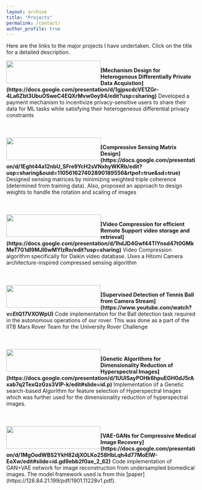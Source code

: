 ```yaml
---
layout: archive
title: "Projects"
permalink: /contact/
author_profile: true
---
```


Here are the links to the major projects I have undertaken. Click on the title for a detailed description.

<img src="https://ameyanjarlekar.github.io/files/balance.PNG" width="250" height="60" style="float:left">
<br>
<b> [Mechanism Design for Heterogenous Differentially Private Data Acquistion](https://docs.google.com/presentation/d/1gjpscdcVE1ZGr-4La6Zbt3UbuOSweC4EQXrMvw0oy94/edit?usp=sharing)</b> 
Developed a payment mechanism to incentivize privacy-sensitive users to share their data for ML tasks while satisfying their heterogeneous differential privacy constraints
<br>
<br>
<br>
<br>
<img src="https://ameyanjarlekar.github.io/files/res1.PNG" width="250" height="60" style="float:left">
<br>
<b> [Compressive Sensing Matrix Design](https://docs.google.com/presentation/d/1Eght44a12nbU_SFre9YcH2sVNxhyWKRb/edit?usp=sharing&ouid=110561627402890189556&rtpof=true&sd=true)</b>
Designed sensing matrices by minimizing weighted triple coherence (determined from training data). Also, proposed an approach to design weights to handle the rotation and scaling of images
<br>
<br>
<br>
<br>
<img src="https://ameyanjarlekar.github.io/files/vid1.PNG" width="250" height="60" style="float:left">
<br>
<b> [Video Compression for efficient Remote Support video storage and retrieval](https://docs.google.com/presentation/d/1hdJD4Gwf44TlYnsd47t0GMkMeT7G1dl9MJl6wMYlzRo/edit?usp=sharing)</b>
Video Compression algorithm specifically for Daikin video database. Uses a Hitomi Camera architecture-inspired compressed sensing algorithm
<br>
<br>
<br>
<br>
<img src="https://ameyanjarlekar.github.io/files/mrt.PNG" width="250" height="60" style="float:left"> &nbsp;
<br>
<b>[Supervised Detection of Tennis Ball from Camera Stream](https://www.youtube.com/watch?v=EtQ17VXOWpU)</b>
Code implementation for the Ball detection task required in the autonomous operations of our rover. This was done as a part of the IITB Mars Rover Team for the University Rover Challenge
<br>
<br>
<br>
<br>
<img src="https://ameyanjarlekar.github.io/files/GA5.PNG" width="250" height="60" style="float:left"> &nbsp;
<br>
<b>[Genetic Algorithms for Dimensionality Reduction of Hyperspectral Images](https://docs.google.com/presentation/d/1UUlSayPOHk6hpuEGH0dJ5rAxab7q2TexQzGzs3VlP-k/edit#slide=id.p)</b>
Implementation of a Genetic search-based Algorithm for feature selection of Hyperspectral Images which was further used for the dimensionality reduction of hyperspectral images.
<br>
<br>
<br>
<br>
<img src="https://ameyanjarlekar.github.io/files/gan.PNG" width="250" height="60" style="float:left"> &nbsp;
<br>
<b>[VAE-GANs for Compressive Medical Image  Recovery](https://docs.google.com/presentation/d/1MgOodWBS2YkH82djXOLKo258HbLqh4d77MoElW-EoXw/edit#slide=id.gd9ebb2f0ae_2_62)</b>
Code implementation of GAN+VAE network for image reconstruction from undersampled biomedical images. The model framework used is from this [paper](https://128.84.21.199/pdf/1901.11228v1.pdf).

